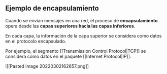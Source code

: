 ## Ejemplo de encapsulamiento

Cuando se envían mensajes en una red, el proceso de **encapsulamiento** opera desde las **capas superiores hacia las capas inferiores**.

En cada capa, la información de la capa superior se considera como datos en el protocolo encapsulado.

Por ejemplo, el segmento [[Transmission Control Protocol|TCP]] se considera como datos en el paquete [[Internet Protocol|IP]].

![[Pasted image 20220302162657.png]]